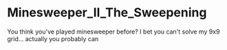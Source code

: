 # Minesweeper_II_The_Sweepening
You think you've played minesweeper before? I bet you can't solve my 9x9 grid... actually you probably can
